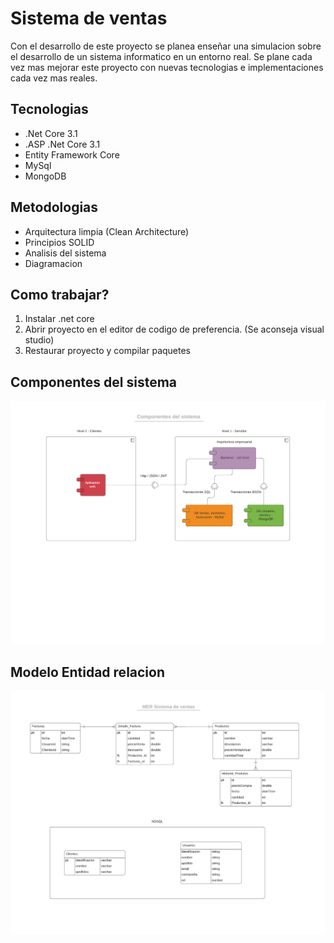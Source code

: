 # Sistema de ventas

Con el desarrollo de este proyecto se planea enseñar una simulacion sobre el desarrollo de un sistema informatico en un entorno real. Se plane cada vez mas mejorar este proyecto con nuevas tecnologias e implementaciones cada vez mas reales.

## Tecnologias
* .Net Core 3.1
* .ASP .Net Core 3.1
* Entity Framework Core
* MySql
* MongoDB

## Metodologias 
* Arquitectura limpia (Clean Architecture)
* Principios SOLID
* Analisis del sistema
* Diagramacion

## Como trabajar?
1. Instalar .net core
2. Abrir proyecto en el editor de codigo de preferencia. (Se aconseja visual studio)
3. Restaurar proyecto y compilar paquetes

## Componentes del sistema
![alt text](docs/Diagrama-componentes.png)

## Modelo Entidad relacion
![alt text](docs/MER.png)
